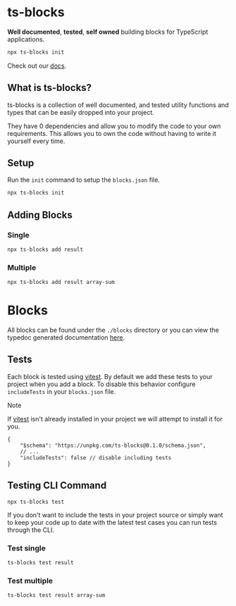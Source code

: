 # ts-blocks

**Well documented**, **tested**, **self owned** building blocks for TypeScript applications.

```bash
npx ts-blocks init
```

Check out our [docs](https://ieedan.github.io/ts-blocks/).

## What is ts-blocks?

ts-blocks is a collection of well documented, and tested utility functions and types that can be easily dropped into your project.

They have 0 dependencies and allow you to modify the code to your own requirements. This allows you to own the code without having to write it yourself every time.

## Setup

Run the `init` command to setup the `blocks.json` file.

```bash
npx ts-blocks init
```

## Adding Blocks

### Single

```bash
npx ts-blocks add result
```

### Multiple

```bash
npx ts-blocks add result array-sum
```

# Blocks

All blocks can be found under the `./blocks` directory or you can view the typedoc generated documentation [here](https://ieedan.github.io/ts-blocks/).

## Tests

Each block is tested using [vitest](https://vitest.dev/). By default we add these tests to your project when you add a block. To disable this behavior configure `includeTests` in your `blocks.json` file.

> [!NOTE]
> If [vitest](https://vitest.dev/) isn't already installed in your project we will attempt to install it for you.

```jsonc
{
	"$schema": "https://unpkg.com/ts-blocks@0.1.0/schema.json",
	// ...
	"includeTests": false // disable including tests
}
```

## Testing CLI Command

```
npx ts-blocks test
```

If you don't want to include the tests in your project source or simply want to keep your code up to date with the latest test cases you can run tests through the CLI.

### Test single

```bash
ts-blocks test result
```

### Test multiple

```bash
ts-blocks test result array-sum
```
